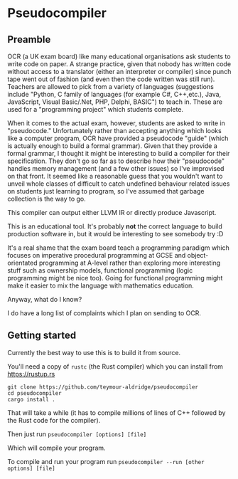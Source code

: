 # Pseudocompiler

## Preamble

OCR (a UK exam board) like many educational organisations ask students to write code on paper. A
strange practice, given that nobody has written code without access to a translator (either an
interpreter or compiler) since punch tape went out of fashion (and even then the code written was 
still run). Teachers are allowed to pick from a variety of languages (suggestions include "Python, 
C family of languages (for example C#, C++,etc.), Java, JavaScript, Visual Basic/.Net, PHP, Delphi, 
BASIC") to teach in. These are used for a "programming project" which students complete.

When it comes to the actual exam, however, students are asked to write in "pseudocode."
Unfortunately rather than accepting anything which looks like a computer program, OCR have provided
a pseudocode "guide" (which is actually enough to build a formal grammar). Given that they provide a
formal grammar, I thought it might be interesting to build a compiler for their specification. They
don't go so far as to describe how their "pseudocode" handles memory management (and a few other
issues) so I've improvised on that front. It seemed like a reasonable guess that you wouldn't want
to unveil whole classes of difficult to catch undefined behaviour related issues on students just
learning to program, so I've assumed that garbage collection is the way to go.

This compiler can output either LLVM IR or directly produce Javascript.

This is an educational tool. It's probably **not** the correct language to build production software
in, but it would be interesting to see somebody try :D

It's a real shame that the exam board teach a programming paradigm which focuses on imperative
procedural programming at GCSE and object-orientated programming at A-level rather than exploring
more interesting stuff such as ownership models, functional programming (logic programming might be
nice too). Going for functional programming might make it easier to mix the language with
mathematics education.

Anyway, what do I know?

I do have a long list of complaints which I plan on sending to OCR.

## Getting started
Currently the best way to use this is to build it from source. 

You'll need a copy of `rustc` (the Rust compiler) which you can install from https://rustup.rs

```
git clone https://github.com/teymour-aldridge/pseudocompiler
cd pseudocompiler
cargo install .
```

That will take a while (it has to compile millions of lines of C++ followed by the Rust code for the
compiler).

Then just run `pseudocompiler [options] [file]`

Which will compile your program.

To compile and run your program run `pseudocompiler --run [other options] [file]`
